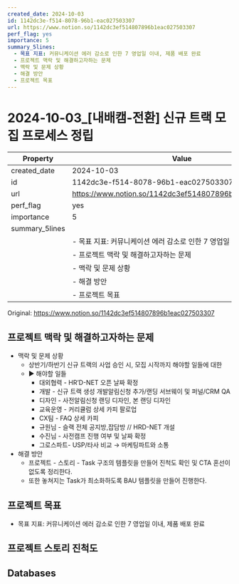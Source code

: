 ```yaml
---
created_date: 2024-10-03
id: 1142dc3e-f514-8078-96b1-eac027503307
url: https://www.notion.so/1142dc3ef514807896b1eac027503307
perf_flag: yes
importance: 5
summary_5lines:
  - 목표 지표: 커뮤니케이션 에러 감소로 인한 7 영업일 이내, 제품 배포 완료
  - 프로젝트 맥락 및 해결하고자하는 문제
  - 맥락 및 문제 상황
  - 해결 방안
  - 프로젝트 목표
---
```


# 2024-10-03_[내배캠-전환] 신규 트랙 모집 프로세스 정립

| Property | Value |
| --- | --- |
| created_date | 2024-10-03 |
| id | 1142dc3e-f514-8078-96b1-eac027503307 |
| url | https://www.notion.so/1142dc3ef514807896b1eac027503307 |
| perf_flag | yes |
| importance | 5 |
| summary_5lines | |
|  | - 목표 지표: 커뮤니케이션 에러 감소로 인한 7 영업일 이내, 제품 배포 완료 |
|  | - 프로젝트 맥락 및 해결하고자하는 문제 |
|  | - 맥락 및 문제 상황 |
|  | - 해결 방안 |
|  | - 프로젝트 목표 |

Original: https://www.notion.so/1142dc3ef514807896b1eac027503307

## 프로젝트 맥락 및 해결하고자하는 문제
- 맥락 및 문제 상황
  - 상반기/하반기 신규 트랙의 사업 승인 시, 모집 시작까지 해야할 일들에 대한
  - ▶ 해야할 일들
    - 대외협력 - HR’D-NET 오픈 날짜 확정 
    - 개발 - 신규 트랙 생성 개발알림신청 추가/랜딩 서브웨이 및 퍼널/CRM QA
    - 디자인 - 사전알림신청 랜딩 디자인, 본 랜딩 디자인
    - 교육운영 - 커리큘럼 상세 카피 팔로업
    - CX팀 - FAQ 상세 카피 
    - 규원님 - 슬랙 전체 공지방,잡담방 // HRD-NET 개설 
    - 수진님 - 사전캠프 진행 여부 및 날짜 확정
    - 그로스파트- USP/타사 비교 → 마케팅파트와 소통
- 해결 방안
  - 프로젝트 - 스토리 - Task 구조의 템플릿을 만들어 진척도 확인 및 CTA 혼선이 없도록 정리한다.
  - 또한 놓쳐지는 Task가 최소화하도록 BAU 템플릿을 만들어 진행한다.

## 프로젝트 목표
- 목표 지표: 커뮤니케이션 에러 감소로 인한 7 영업일 이내, 제품 배포 완료

## 프로젝트 스토리 진척도

## Databases
